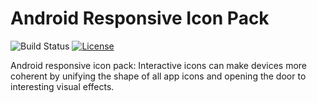 # Android Responsive Icon Pack


![Build Status](https://travis-ci.com/YahiaAngelo/ProjectKarma.svg?token=yFduMLnycQ4NCCzJTete&branch=master)
[![License](https://img.shields.io/badge/license-GNU-blue.svg)](https://www.gnu.org/licenses/)

Android responsive icon pack: Interactive icons can make devices more coherent by unifying the shape of all app icons and opening the door to interesting visual effects.


